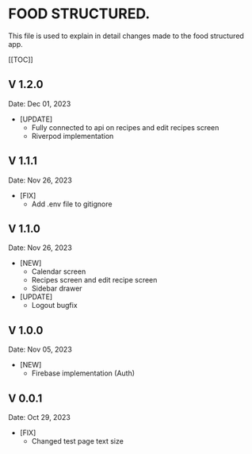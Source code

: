 # FOOD STRUCTURED.
This file is used to explain in detail changes made to the food structured app.
​
<!-- TOC -->
  [[TOC]]

## V 1.2.0
Date: Dec 01, 2023
* [UPDATE]
  * Fully connected to api on recipes and edit recipes screen
  * Riverpod implementation

## V 1.1.1
Date: Nov 26, 2023
* [FIX]
  * Add .env file to gitignore

## V 1.1.0
Date: Nov 26, 2023
* [NEW]
  * Calendar screen
  * Recipes screen and edit recipe screen
  * Sidebar drawer
* [UPDATE]
  * Logout bugfix

## V 1.0.0
Date: Nov 05, 2023
* [NEW]
  * Firebase implementation (Auth)

## V 0.0.1
Date: Oct 29, 2023
* [FIX]
  * Changed test page text size